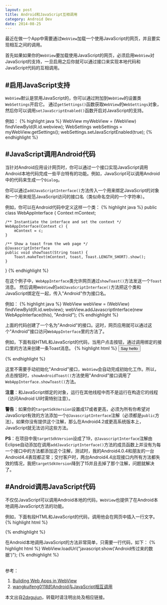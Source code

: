 ```yaml
---
layout: post
title: Android和JavaScript互相调用
category: Android Dev
date: 2014-08-25
---
```


最近在做一个App中需要通过`WebView`加载一个使用JavaScript的网页，并且要实现相互之间的调用。

首先如果如果你的`WebView`要加载使用JavaScript的网页，必须启用`WebView`对JavaScript的支持，一旦启用之后你就可以通过接口来实现本地代码和JavaScript代码的互相调用。

#启用JavaScript支持
---
`WebView`默认是禁用JavaScript的，你可以通过附加到`WebView`的设置类`WebSettings`开启它。
通过`getSettings()`函数获取`WebView`的`WebSettings`对象，然后你可以调用`setJavaScriptEnabled()`函数开启对JavaScript的支持。

例如：
{% highlight java %}
WebView myWebView = (WebView) findViewById(R.id.webview);
WebSettings webSettings = myWebView.getSettings();
webSettings.setJavaScriptEnabled(true);
{% endhighlight %}

<!-- more -->

#JavaScript调用Android代码
---
当针对Android应用设计网页时，你可以通过一个接口实现JavaScript调用Android本地代码完成一些平台特有的功能。例如，JavaScript可以调用Android中的代码来生成一个`Dialog`。

你可以通过`addJavaScriptInterface()`方法传入一个用来绑定JavaScript的对象和一个用来规范JavaScript访问的接口名（类似命名空间的一个字符串）。

例如，你可以在Android代码中定义这样一个类：
{% highlight java %}
public class WebAppInterface {
	Context mContext;

	/** Instantiate the interface and set the context */
	WebAppInterface(Context c) {
		mContext = c;
	}

	/** Show a toast from the web page */
	@JavascriptInterface
	public void showToast(String toast) {
		Toast.makeText(mContext, toast, Toast.LENGTH_SHORT).show();
	}
}
{% endhighlight %}

在这个例子中，`WebAppInterface`类允许网页通过`showToast()`方法发送一个`Toast`消息。
然后调用`WebView`的`addJavaScriptInterface()`方法把这个类和JavaScript绑定在一起，传入"Android"作为接口名。

例如：
{% highlight java %}
WebView webView = (WebView) findViewById(R.id.webview);
webView.addJavascriptInterface(new WebAppInterface(this), "Android");
{% endhighlight %}

上面的代码创建了一个名为"Android"的接口。这时，网页应用就可以通过这个"Android"接口访问`WebAppInterface`里的方法了。

例如，下面有段HTML和JavaScript的代码，当用户点击按钮，通过调用绑定的接口里的方法来创建一条Toast消息。
{% highlight html %}
<input type="button" value="Say hello" onClick="showAndroidToast('Hello Android!')" />

<script type="text/javascript">
    function showAndroidToast(toast) {
        Android.showToast(toast);
    }
</script>
{% endhighlight %}

这里不需要手动初始化"Android"接口，`WebView`会自动完成初始化工作。所以，点击按钮时，`showAndroidToast()`方法使用"Android"接口调用了`WebAppInterface.showToast()`方法。

__注意__：和JavaScript绑定的对象，运行在其他线程中而不是运行在构造它的线程（访问Android UI时需特别注意）。

__警告__：如果你的`targetSdkVersion`设置成17或者更高，必须为所有你希望对JavaScript有效的方法添加一个`@JavascriptInterface`注解（必须都是`public`方法）。如果你没有提供这个注解，那么在Android4.2或更高系统版本上，JavaScript就无法访问这些方法。

__PS__：在项目中我`targetSdkVersion`设成了19，`@JavascriptInterface`注解由Eclipse自动添加在调用`addJavaScriptInterface()`方法的成员函数上并没有为每一个接口中的方法都添加这个注解，测试时，我的Android4.0.4和朋友的一台Android4.4表现都正常；交付客户时，两台Android4.4出现接口内所有方法都失效的情况，我把`targetSdkVersion`降到了15并且去掉了那个注解，问题就解决了。

#Android调用JavaScript代码
---
不仅仅JavaScript可以调用Android本地的代码，`WebView`也提供了在Android本地调用JavaScript方法的功能。

例如，下面有段HTML和JavaScript的代码，调用他会在网页中插入一行文字。
{% highlight html %}
<script type="text/javascript">  
    function show(content){  
        document.getElementById("content").innerHTML=  
            "这是我的JavaScript调用，这是：" + content;  
    }
</script>  
{% endhighlight %}

在Android本地调用JavaScript的方法非常简单，只需要一行代码，如下：
{% highlight html %}
WebView.loadUrl("javascript:show('Android传过来的数据')");
{% endhighlight %}

<br/>
参考：

1. [Building Web Apps in WebView](https://developer.android.com/guide/webapps/webview.html#UsingJavaScript)
2. [wangkuifeng0118的Android与JavaScript相互调用](http://blog.csdn.net/wangkuifeng0118/article/details/7032247)

本文出自[2dxgujun](http://github.com/2dxgujun)，转载时请注明出处及相应链接。